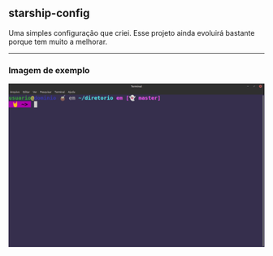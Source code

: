 ## starship-config

Uma simples configuração que criei. Esse projeto ainda evoluirá bastante porque tem muito a melhorar.

---

### Imagem de exemplo
![](config.png)